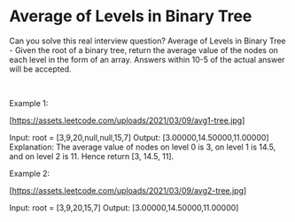 # Average of Levels in Binary Tree

Can you solve this real interview question? Average of Levels in Binary Tree - Given the root of a binary tree, return the average value of the nodes on each level in the form of an array. Answers within 10-5 of the actual answer will be accepted.

 

Example 1:

[https://assets.leetcode.com/uploads/2021/03/09/avg1-tree.jpg]


Input: root = [3,9,20,null,null,15,7]
Output: [3.00000,14.50000,11.00000]
Explanation: The average value of nodes on level 0 is 3, on level 1 is 14.5, and on level 2 is 11.
Hence return [3, 14.5, 11].


Example 2:

[https://assets.leetcode.com/uploads/2021/03/09/avg2-tree.jpg]


Input: root = [3,9,20,15,7]
Output: [3.00000,14.50000,11.00000]